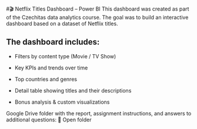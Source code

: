 #🎬 Netflix Titles Dashboard – Power BI
This dashboard was created as part of the Czechitas data analytics course. The goal was to build an interactive dashboard based on a dataset of Netflix titles.

## The dashboard includes:

- Filters by content type (Movie / TV Show)

- Key KPIs and trends over time

- Top countries and genres

- Detail table showing titles and their descriptions

- Bonus analysis & custom visualizations

Google Drive folder with the report, assignment instructions, and answers to additional questions:
🔗 Open folder
